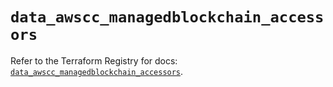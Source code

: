 # `data_awscc_managedblockchain_accessors`

Refer to the Terraform Registry for docs: [`data_awscc_managedblockchain_accessors`](https://registry.terraform.io/providers/hashicorp/awscc/0.70.0/docs/data-sources/managedblockchain_accessors).
